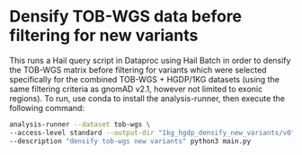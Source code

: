 # Densify TOB-WGS data before filtering for new variants

This runs a Hail query script in Dataproc using Hail Batch in order to densify the TOB-WGS matrix before filtering for variants which were selected specifically for the combined TOB-WGS + HGDP/1KG datasets (using the same filtering criteria as gnomAD v2.1, however not limited to exonic regions). To run, use conda to install the analysis-runner, then execute the following command:

```sh
analysis-runner --dataset tob-wgs \
--access-level standard --output-dir "1kg_hgdp_densify_new_variants/v0" \
--description "densify tob-wgs new variants" python3 main.py
```
